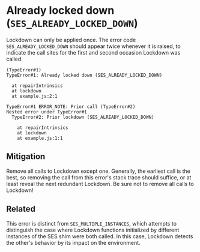 # Already locked down (`SES_ALREADY_LOCKED_DOWN`)

Lockdown can only be applied once.
The error code `SES_ALREADY_LOCKED_DOWN` should appear twice whenever it is
raised, to indicate the call sites for the first and second occasion Lockdown
was called.

```
(TypeError#1)
TypeError#1: Already locked down (SES_ALREADY_LOCKED_DOWN)

  at repairIntrinsics
  at lockdown
  at example.js:2:1

TypeError#1 ERROR_NOTE: Prior call (TypeError#2)
Nested error under TypeError#1
  TypeError#2: Prior lockdown (SES_ALREADY_LOCKED_DOWN)

    at repairIntrinsics
    at lockdown
    at example.js:1:1
```

## Mitigation

Remove all calls to Lockdown except one.
Generally, the earliest call is the best, so removing the call from this
error's stack trace should suffice, or at least reveal the next redundant
Lockdown.
Be sure not to remove all calls to Lockdown!

## Related

This error is distinct from `SES_MULTIPLE_INSTANCES`, which attempts to
distinguish the case where Lockdown functions initialized by different
instances of the SES shim were both called.
In this case, Lockdown detects the other's behavior by its impact on the
environment.
